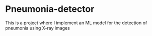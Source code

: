 # Pneumonia-detector
This is a project where I implement an ML model for the detection of pneumonia using X-ray images
